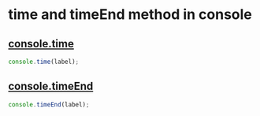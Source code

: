 # time and timeEnd method in console

## [console.time](https://developer.mozilla.org/ko/docs/Web/API/Console/time)

```javascript
console.time(label);
```

## [console.timeEnd](https://developer.mozilla.org/en-US/docs/Web/API/Console/timeEnd)

```javascript
console.timeEnd(label);
```